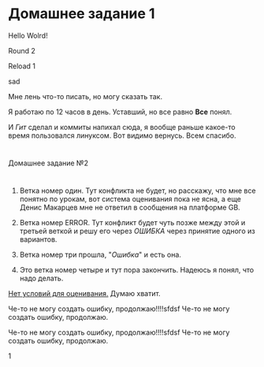 # Домашнее задание 1
Hello Wolrd!

Round 2

Reload 1

sad


Мне лень что-то писать, но могу сказать так.

Я работаю по 12 часов в день. Уставший, но все равно **Все** понял.

И *Гит* сделал и коммиты напихал сюда, я вообще раньше какое-то время пользовался линуксом. Вот видимо вернусь. 
Всем спасибо.

#

Домашнее задание №2
#
1. Ветка номер один. Тут конфликта не будет, но расскажу, что мне все понятно по урокам, вот система оценивания пока не ясна, а еще Денис Макарцев мне не ответил в сообщения на платформе GB.

2. Ветка номер ERROR. Тут конфликт будет чуть позже между этой и третьей веткой и решу его через *ОШИБКА* через принятие одного из вариантов. 


3. Ветка номер три прошла, "*Ошибка*"  и есть она.

4. Это ветка номер четыре и тут пора закончить.
Надеюсь я понял, что надо делать.

[Нет условий для оценивания.](Нетусловийдляоценивания.PNG)
Думаю хватит.

Че-то не могу создать ошибку, продолжаю!!!!sfdsf
Че-то не могу создать ошибку, продолжаю.

Че-то не могу создать ошибку, продолжаю!!!!sfdsf
Че-то не могу создать ошибку, продолжаю.

1